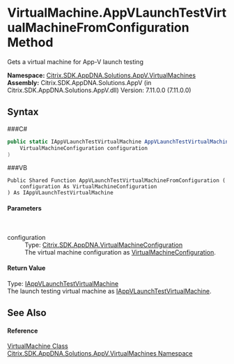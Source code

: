 # VirtualMachine.AppVLaunchTestVirtualMachineFromConfiguration Method 
 

Gets a virtual machine for App-V launch testing

**Namespace:**&nbsp;<a href="N_Citrix_SDK_AppDNA_Solutions_AppV_VirtualMachines">Citrix.SDK.AppDNA.Solutions.AppV.VirtualMachines</a><br />**Assembly:**&nbsp;Citrix.SDK.AppDNA.Solutions.AppV (in Citrix.SDK.AppDNA.Solutions.AppV.dll) Version: 7.11.0.0 (7.11.0.0)

## Syntax

###C#
```csharp
public static IAppVLaunchTestVirtualMachine AppVLaunchTestVirtualMachineFromConfiguration(
	VirtualMachineConfiguration configuration
)
```

###VB
```vbnet
Public Shared Function AppVLaunchTestVirtualMachineFromConfiguration ( 
	configuration As VirtualMachineConfiguration
) As IAppVLaunchTestVirtualMachine
```


#### Parameters
&nbsp;<dl><dt>configuration</dt><dd>Type: <a href="T_Citrix_SDK_AppDNA_VirtualMachineConfiguration">Citrix.SDK.AppDNA.VirtualMachineConfiguration</a><br />The virtual machine configuration as <a href="T_Citrix_SDK_AppDNA_VirtualMachineConfiguration">VirtualMachineConfiguration</a>.</dd></dl>

#### Return Value
Type: <a href="T_Citrix_SDK_AppDNA_Solutions_AppV_VirtualMachines_IAppVLaunchTestVirtualMachine">IAppVLaunchTestVirtualMachine</a><br />The launch testing virtual machine as <a href="T_Citrix_SDK_AppDNA_Solutions_AppV_VirtualMachines_IAppVLaunchTestVirtualMachine">IAppVLaunchTestVirtualMachine</a>.

## See Also


#### Reference
<a href="T_Citrix_SDK_AppDNA_Solutions_AppV_VirtualMachines_VirtualMachine">VirtualMachine Class</a><br /><a href="N_Citrix_SDK_AppDNA_Solutions_AppV_VirtualMachines">Citrix.SDK.AppDNA.Solutions.AppV.VirtualMachines Namespace</a><br />